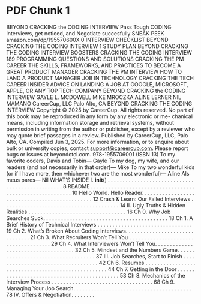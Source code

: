 # PDF Chunk 1

BEYOND CRACKING the CODING INTERVIEW Pass Tough CODING Interviews, get noticed, and Negotiate succesfully SNEAK PEEK amazon.com/dp/195570600X 0 INTERVIEW CHECKLIST BEYOND CRACKING THE CODING INTERVIEW 1 STUDY PLAN BEYOND CRACKING THE CODING INTERVIEW BOOSTERS CRACKING THE CODING INTERVIEW 189 PROGRAMMING QUESTIONS AND SOLUTIONS CRACKING THE PM CAREER THE SKILLS, FRAMEWORKS, AND PRACTICES TO BECOME A GREAT PRODUCT MANAGER CRACKING THE PM INTERVIEW HOW TO LAND A PRODUCT MANAGER JOB IN TECHNOLOGY CRACKING THE TECH CAREER INSIDER ADVICE ON LANDING A JOB AT GOOGLE, MICROSOFT, APPLE, OR ANY TOP TECH COMPANY BEYOND CRACKING the CODING INTERVIEW GAYLE L. MCDOWELL MIKE MROCZKA ALINE LERNER NIL MAMANO CareerCup, LLC Palo Alto, CA BEYOND CRACKING THE CODING INTERVIEW Copyright © 2025 by CareerCup. All rights reserved. No part of this book may be reproduced in any form by any electronic or me- chanical means, including information storage and retrieval systems, without permission in writing from the author or publisher, except by a reviewer who may quote brief passages in a review. Published by CareerCup, LLC, Palo Alto, CA. Compiled Jun 3, 2025. For more information, or to enquire about bulk or university copies, contact support@careercup.com. Please report bugs or issues at beyondctci.com. 978-1955706001 (ISBN 13) To my favorite coders, Davis and Tobin— Gayle To my dog, my wife, and our readers (and not necessarily in that order)— Mike To my two wonderful kids (or if I have more, then whichever two are the most wonderful)— Aline Als meus pares— Nil WHAT’S INSIDE I. __init__() . . . . . . . . . . . . . . . . . . . . . . . . . . . . . . . . . . . . . . . . . . . . . . . . 8 README . . . . . . . . . . . . . . . . . . . . . . . . . . . . . . . . . . . . . . . . . . . . . . . . . . . . . . . . . 10 Hello World. Hello Reader. . . . . . . . . . . . . . . . . . . . . . . . . . . . . . . . . . . . . . . . . . . . . . . 12 Crash & Learn: Our Failed Interviews . . . . . . . . . . . . . . . . . . . . . . . . . . . . . . . . . . . . . . . 14 II. Ugly Truths & Hidden Realities . . . . . . . . . . . . . . . . . . . . . . . . . . . . . . . . . 16 Ch 0. Why Job Searches Suck. . . . . . . . . . . . . . . . . . . . . . . . . . . . . . . . . . . . . . . . . . 18 Ch 1. A Brief History of Technical Interviews . . . . . . . . . . . . . . . . . . . . . . . . . . . . . . . . 19 Ch 2. What’s Broken About Coding Interviews. . . . . . . . . . . . . . . . . . . . . . . . . . . . . . . 21 Ch 3. What Recruiters Won’t Tell You . . . . . . . . . . . . . . . . . . . . . . . . . . . . . . . . . . . . . 29 Ch 4. What Interviewers Won’t Tell You. . . . . . . . . . . . . . . . . . . . . . . . . . . . . . . . . . . . 32 Ch 5. Mindset and the Numbers Game. . . . . . . . . . . . . . . . . . . . . . . . . . . . . . . . . . . . 37 III. Job Searches, Start to Finish . . . . . . . . . . . . . . . . . . . . . . . . . . . . . . . . . . . 42 Ch 6. Resumes . . . . . . . . . . . . . . . . . . . . . . . . . . . . . . . . . . . . . . . . . . . . . . . . . . . 44 Ch 7. Getting in the Door . . . . . . . . . . . . . . . . . . . . . . . . . . . . . . . . . . . . . . . . . . . . 53 Ch 8. Mechanics of the Interview Process . . . . . . . . . . . . . . . . . . . . . . . . . . . . . . . . . . 68 Ch 9. Managing Your Job Search. . . . . . . . . . . . . . . . . . . . . . . . . . . . . . . . . . . . . . . . 78 IV. Offers & Negotiation. . . . . . . .